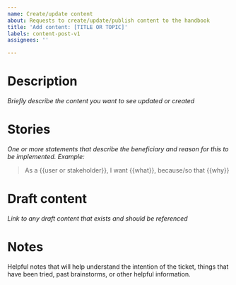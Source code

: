 ```yaml
---
name: Create/update content
about: Requests to create/update/publish content to the handbook
title: 'Add content: [TITLE OR TOPIC]'
labels: content-post-v1
assignees: ''

---
```


# Description
_Briefly describe the content you want to see updated or created_

# Stories
_One or more statements that describe the beneficiary and reason for this to be implemented. Example:_

> As a {{user or stakeholder}}, I want {{what}}, because/so that {{why}}

# Draft content
_Link to any draft content that exists and should be referenced_

# Notes
Helpful notes that will help understand the intention of the ticket, things that have been tried, past brainstorms, or other helpful information.
